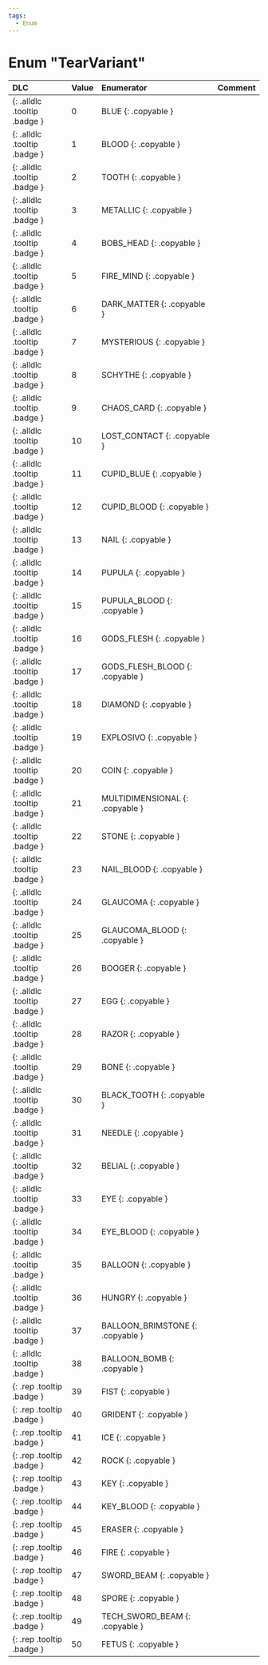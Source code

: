 ```yaml
---
tags:
  - Enum
---
```

# Enum "TearVariant"
|DLC|Value|Enumerator|Comment|
|:--|:--|:--|:--|
|[ ](#){: .alldlc .tooltip .badge }|0 |BLUE {: .copyable } |  |
|[ ](#){: .alldlc .tooltip .badge }|1 |BLOOD {: .copyable } |  |
|[ ](#){: .alldlc .tooltip .badge }|2 |TOOTH {: .copyable } |  |
|[ ](#){: .alldlc .tooltip .badge }|3 |METALLIC {: .copyable } |  |
|[ ](#){: .alldlc .tooltip .badge }|4 |BOBS_HEAD {: .copyable } |  |
|[ ](#){: .alldlc .tooltip .badge }|5 |FIRE_MIND {: .copyable } |  |
|[ ](#){: .alldlc .tooltip .badge }|6 |DARK_MATTER {: .copyable } |  |
|[ ](#){: .alldlc .tooltip .badge }|7 |MYSTERIOUS {: .copyable } |  |
|[ ](#){: .alldlc .tooltip .badge }|8 |SCHYTHE {: .copyable } |  |
|[ ](#){: .alldlc .tooltip .badge }|9 |CHAOS_CARD {: .copyable } |  |
|[ ](#){: .alldlc .tooltip .badge }|10 |LOST_CONTACT {: .copyable } |  |
|[ ](#){: .alldlc .tooltip .badge }|11 |CUPID_BLUE {: .copyable } |  |
|[ ](#){: .alldlc .tooltip .badge }|12 |CUPID_BLOOD {: .copyable } |  |
|[ ](#){: .alldlc .tooltip .badge }|13 |NAIL {: .copyable } |  |
|[ ](#){: .alldlc .tooltip .badge }|14 |PUPULA {: .copyable } |  |
|[ ](#){: .alldlc .tooltip .badge }|15 |PUPULA_BLOOD {: .copyable } |  |
|[ ](#){: .alldlc .tooltip .badge }|16 |GODS_FLESH {: .copyable } |  |
|[ ](#){: .alldlc .tooltip .badge }|17 |GODS_FLESH_BLOOD {: .copyable } |  |
|[ ](#){: .alldlc .tooltip .badge }|18 |DIAMOND {: .copyable } |  |
|[ ](#){: .alldlc .tooltip .badge }|19 |EXPLOSIVO {: .copyable } |  |
|[ ](#){: .alldlc .tooltip .badge }|20 |COIN {: .copyable } |  |
|[ ](#){: .alldlc .tooltip .badge }|21 |MULTIDIMENSIONAL {: .copyable } |  |
|[ ](#){: .alldlc .tooltip .badge }|22 |STONE {: .copyable } |  |
|[ ](#){: .alldlc .tooltip .badge }|23 |NAIL_BLOOD {: .copyable } |  |
|[ ](#){: .alldlc .tooltip .badge }|24 |GLAUCOMA {: .copyable } |  |
|[ ](#){: .alldlc .tooltip .badge }|25 |GLAUCOMA_BLOOD {: .copyable } |  |
|[ ](#){: .alldlc .tooltip .badge }|26 |BOOGER {: .copyable } |  |
|[ ](#){: .alldlc .tooltip .badge }|27 |EGG {: .copyable } |  |
|[ ](#){: .alldlc .tooltip .badge }|28 |RAZOR {: .copyable } |  |
|[ ](#){: .alldlc .tooltip .badge }|29 |BONE {: .copyable } |  |
|[ ](#){: .alldlc .tooltip .badge }|30 |BLACK_TOOTH {: .copyable } |  |
|[ ](#){: .alldlc .tooltip .badge }|31 |NEEDLE {: .copyable } |  |
|[ ](#){: .alldlc .tooltip .badge }|32 |BELIAL {: .copyable } |  |
|[ ](#){: .alldlc .tooltip .badge }|33 |EYE {: .copyable } |  |
|[ ](#){: .alldlc .tooltip .badge }|34 |EYE_BLOOD {: .copyable } |  |
|[ ](#){: .alldlc .tooltip .badge }|35 |BALLOON {: .copyable } |  |
|[ ](#){: .alldlc .tooltip .badge }|36 |HUNGRY {: .copyable } |  |
|[ ](#){: .alldlc .tooltip .badge }|37 |BALLOON_BRIMSTONE {: .copyable } |  |
|[ ](#){: .alldlc .tooltip .badge }|38 |BALLOON_BOMB {: .copyable } |  |
|[ ](#){: .rep .tooltip .badge }|39 |FIST {: .copyable } |  |
|[ ](#){: .rep .tooltip .badge }|40 |GRIDENT {: .copyable } |  |
|[ ](#){: .rep .tooltip .badge }|41 |ICE {: .copyable } |  |
|[ ](#){: .rep .tooltip .badge }|42 |ROCK {: .copyable } |  |
|[ ](#){: .rep .tooltip .badge }|43 |KEY {: .copyable } |  |
|[ ](#){: .rep .tooltip .badge }|44 |KEY_BLOOD {: .copyable } |  |
|[ ](#){: .rep .tooltip .badge }|45 |ERASER {: .copyable } |  |
|[ ](#){: .rep .tooltip .badge }|46 |FIRE {: .copyable } |  |
|[ ](#){: .rep .tooltip .badge }|47 |SWORD_BEAM {: .copyable } |  |
|[ ](#){: .rep .tooltip .badge }|48 |SPORE {: .copyable } |  |
|[ ](#){: .rep .tooltip .badge }|49 |TECH_SWORD_BEAM {: .copyable } |  |
|[ ](#){: .rep .tooltip .badge }|50 |FETUS {: .copyable } |  |